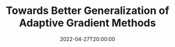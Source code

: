 ---
type: lecture
date: 2022-04-27T20:00:00
title: "Towards Better Generalization of Adaptive Gradient Methods"
thumbnail: 
presenter: Jiahao Ding
links: 
    - url: /static_files/slides/SAGD_April-27 copy.pdf
      name: slides
    - url: https://youtu.be/XfsHLCLQbDA
      name: video
---